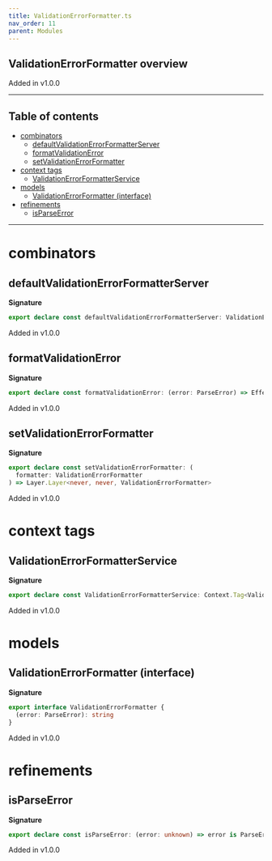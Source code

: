 ```yaml
---
title: ValidationErrorFormatter.ts
nav_order: 11
parent: Modules
---
```


## ValidationErrorFormatter overview

Added in v1.0.0

---

<h2 class="text-delta">Table of contents</h2>

- [combinators](#combinators)
  - [defaultValidationErrorFormatterServer](#defaultvalidationerrorformatterserver)
  - [formatValidationError](#formatvalidationerror)
  - [setValidationErrorFormatter](#setvalidationerrorformatter)
- [context tags](#context-tags)
  - [ValidationErrorFormatterService](#validationerrorformatterservice)
- [models](#models)
  - [ValidationErrorFormatter (interface)](#validationerrorformatter-interface)
- [refinements](#refinements)
  - [isParseError](#isparseerror)

---

# combinators

## defaultValidationErrorFormatterServer

**Signature**

```ts
export declare const defaultValidationErrorFormatterServer: ValidationErrorFormatter
```

Added in v1.0.0

## formatValidationError

**Signature**

```ts
export declare const formatValidationError: (error: ParseError) => Effect.Effect<never, never, string>
```

Added in v1.0.0

## setValidationErrorFormatter

**Signature**

```ts
export declare const setValidationErrorFormatter: (
  formatter: ValidationErrorFormatter
) => Layer.Layer<never, never, ValidationErrorFormatter>
```

Added in v1.0.0

# context tags

## ValidationErrorFormatterService

**Signature**

```ts
export declare const ValidationErrorFormatterService: Context.Tag<ValidationErrorFormatter, ValidationErrorFormatter>
```

Added in v1.0.0

# models

## ValidationErrorFormatter (interface)

**Signature**

```ts
export interface ValidationErrorFormatter {
  (error: ParseError): string
}
```

Added in v1.0.0

# refinements

## isParseError

**Signature**

```ts
export declare const isParseError: (error: unknown) => error is ParseError
```

Added in v1.0.0
